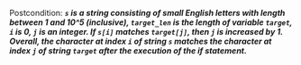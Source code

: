 Postcondition: ***`s` is a string consisting of small English letters with length between 1 and 10^5 (inclusive), `target_len` is the length of variable `target`, `i` is 0, `j` is an integer. If `s[i]` matches `target[j]`, then `j` is increased by 1. Overall, the character at index `i` of string `s` matches the character at index `j` of string `target` after the execution of the if statement.***